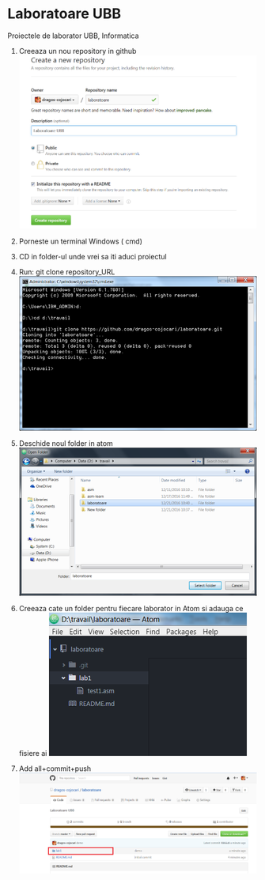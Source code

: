 # Laboratoare UBB
Proiectele de laborator UBB, Informatica

1. Creeaza un nou repository in github
![step 1](https://github.com/dragos-cojocari/laboratoare/blob/master/setup/pas_1.png)

2. Porneste un terminal Windows ( cmd)
3. CD in folder-ul unde vrei sa iti aduci proiectul
4. Run:  git clone repository_URL
![step 2](https://github.com/dragos-cojocari/laboratoare/blob/master/setup/pas_2.png)

5. Deschide noul folder in atom
![step 3](https://github.com/dragos-cojocari/laboratoare/blob/master/setup/pas_3.png)

6. Creeaza cate un folder pentru fiecare laborator in Atom si adauga ce fisiere ai
![step 4](https://github.com/dragos-cojocari/laboratoare/blob/master/setup/pas_4.png)

7. Add all+commit+push
![step 5](https://github.com/dragos-cojocari/laboratoare/blob/master/setup/pas_5.png)
